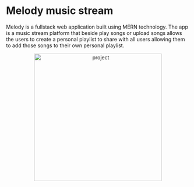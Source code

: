 # Melody music stream

Melody is a fullstack web application built using MERN technology.
The app is a music stream platform that beside play songs or upload
songs allows the users to create a personal playlist to share with
all users allowing them to add those songs to their own personal
playlist.

<p align="center">
  <img src="https://res.cloudinary.com/dc0yka6eb/image/upload/v1673292974/portofolio/f2bpxfwxomcvw4rvj1oz.png" width="350" alt="project">
</p>
